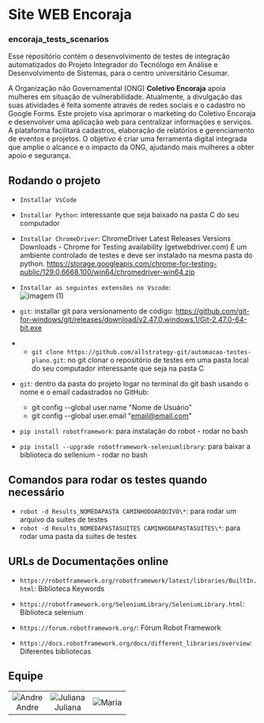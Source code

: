 # Site WEB Encoraja 
### encoraja_tests_scenarios

Esse repositório contém o desenvolvimento de testes de integração automatizados do Projeto Integrador do Tecnólogo em Análise e Desenvolvimento de Sistemas, para o centro universitário Cesumar. 

A Organização não Governamental (ONG) **Coletivo Encoraja** apoia mulheres em situação de vulnerabilidade. Atualmente, a divulgação das suas atividades é feita somente através de redes sociais e o cadastro no Google Forms. Este projeto visa aprimorar o marketing do Coletivo Encoraja e desenvolver uma aplicação web para centralizar informações e serviços. A plataforma facilitará cadastros, elaboração de relatórios e gerenciamento de eventos e projetos. O objetivo é criar uma ferramenta digital integrada que amplie o alcance e o impacto da ONG, ajudando mais mulheres a obter apoio e segurança.


## Rodando o projeto
- ```Installar VsCode```
- ```Installar Python```: interessante que seja baixado na pasta C do seu computador
- ```Installar ChromeDriver```: ChromeDriver Latest Releases Versions Downloads - Chrome for Testing availability (getwebdriver.com) 
É um ambiente controlado de testes e deve ser instalado na mesma pasta do python.
  https://storage.googleapis.com/chrome-for-testing-public/129.0.6668.100/win64/chromedriver-win64.zip

- ```Installar as seguintes extensões no Vscode```:
   <br>
  ![imagem (1)](https://github.com/user-attachments/assets/6eb91439-6186-431a-9f1e-334f3bcd2887)

- ```git```: installar git para versionamento de código: https://github.com/git-for-windows/git/releases/download/v2.47.0.windows.1/Git-2.47.0-64-bit.exe
- - ```git clone https://github.com/allstrategy-git/automacao-testes-plano.git```: no git clonar o repositório de testes em uma pasta local do seu computador interessante que seja na pasta C
- ```git```: dentro da pasta do projeto logar no terminal do git bash usando o nome e o email cadastrados no GitHub: 
    * git config --global user.name "Nome de Usuário"
    * git config --global user.email "email@email.com"

- ```pip install robotframework```: para instalação do robot - rodar no bash
- ```pip install --upgrade robotframework-seleniumlibrary```: para baixar a biblioteca do sellenium - rodar no bash

## Comandos para rodar os testes quando necessário
- ```robot -d Results_NOMEDAPASTA CAMINHODOARQUIVO\*```: para rodar um arquivo da suites de testes
- ```robot -d Results_NOMEDAPASTASUITES CAMINHODAPASTASUITES\*```: para rodar uma pasta da suites de testes

## URLs de Documentações online
- ```https://robotframework.org/robotframework/latest/libraries/BuiltIn.html```: Biblioteca Keywords
- ```https://robotframework.org/SeleniumLibrary/SeleniumLibrary.html```: Biblioteca selenium
- ```https://forum.robotframework.org/```: Fórum Robot Framework

- ```https://docs.robotframework.org/docs/different_libraries/overview```: Diferentes bibliotecas


## Equipe

<div style="text-align: center;">
    <table style="margin: 0 auto;">
        <tr>
            <td style="text-align:center;">
                <img src="https://media.licdn.com/dms/image/v2/D4D03AQGjkE_TgqbwKQ/profile-displayphoto-shrink_200_200/profile-displayphoto-shrink_200_200/0/1718147518615?e=1733961600&v=beta&t=ZciuQR7qrvzZNgNxK8kO353gb2u68rZjf6BYT60bW2Y" alt="Andre">
                <br>
                Andre
            </td>
            <td style="text-align:center;">
                <img src="https://media.licdn.com/dms/image/v2/D4D03AQHr7w0DU_lM6A/profile-displayphoto-shrink_200_200/profile-displayphoto-shrink_200_200/0/1710427543029?e=1733961600&v=beta&t=TScPZk5npsOXdvX34o09o7RfvC3Y3Ri56BjqvE_eDyM" alt="Juliana">
                <br>
                Juliana
            </td>
            <td style="text-align:center;">
                <img src="https://media.licdn.com/dms/image/v2/D4D03AQFA7-k5CkqfNA/profile-displayphoto-shrink_200_200/profile-displayphoto-shrink_200_200/0/1724609225442?e=1733961600&v=beta&t=6RTp513BC9FGoEkwvDFS2Ycb5Mp4L7sL_v6bAE3Pk4U" alt="Maria">
                <br>


